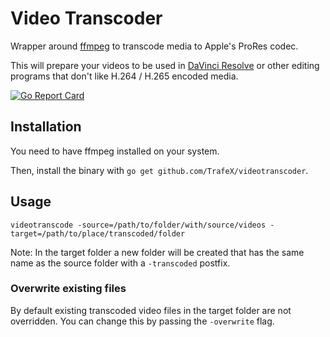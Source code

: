 # Video Transcoder
Wrapper around [ffmpeg](https://ffmpeg.org/) to transcode media to Apple's ProRes codec.

This will prepare your videos to be used in [DaVinci Resolve](https://www.richardlackey.com/avc-hevc-transcode-davinci-resolve/) or other editing programs that don't like H.264 / H.265 encoded media. 

[![Go Report Card](https://goreportcard.com/badge/github.com/TrafeX/videotranscoder)](https://goreportcard.com/report/github.com/TrafeX/videotranscoder)

## Installation

You need to have ffmpeg installed on your system.

Then, install the binary with `go get github.com/TrafeX/videotranscoder`.

## Usage

```
videotranscode -source=/path/to/folder/with/source/videos -target=/path/to/place/transcoded/folder
```

Note: In the target folder a new folder will be created that has the same name as the source folder with a `-transcoded` postfix.


### Overwrite existing files
By default existing transcoded video files in the target folder are not overridden. You can change this by passing the `-overwrite` flag.